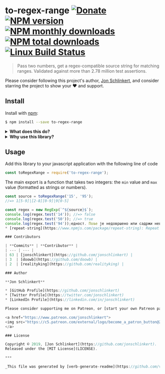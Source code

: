 # to-regex-range [![Donate](https://img.shields.io/badge/Donate-PayPal-green.svg)](https://www.paypal.com/cgi-bin/webscr?cmd=_s-xclick&hosted_button_id=W8YFZ425KND68) [![NPM version](https://img.shields.io/npm/v/to-regex-range.svg?style=flat)](https://www.npmjs.com/package/to-regex-range) [![NPM monthly downloads](https://img.shields.io/npm/dm/to-regex-range.svg?style=flat)](https://npmjs.org/package/to-regex-range) [![NPM total downloads](https://img.shields.io/npm/dt/to-regex-range.svg?style=flat)](https://npmjs.org/package/to-regex-range) [![Linux Build Status](https://img.shields.io/travis/micromatch/to-regex-range.svg?style=flat&label=Travis)](https://travis-ci.org/micromatch/to-regex-range)

> Pass two numbers, get a regex-compatible source string for matching ranges. Validated against more than 2.78 million test assertions.

Please consider following this project's author, [Jon Schlinkert](https://github.com/jonschlinkert), and consider starring the project to show your :heart: and support.

## Install

Install with [npm](https://www.npmjs.com/):

```sh
$ npm install --save to-regex-range
```

<details>
<summary><strong>What does this do?</strong></summary>

<br>

This libary generates the `source` string to be passed to `new RegExp()` for matching a range of numbers.

**Example**

```js
const toRegexRange = require('to-regex-range');
const regex = new RegExp(toRegexRange('15', '95'));
```

A string is returned so that you can do whatever you need with it before passing it to `new RegExp()` (like adding `^` or `$` boundaries, defining flags, or combining it another string).

<br>

</details>

<details>
<summary><strong>Why use this library?</strong></summary>

<br>

### Convenience

Creating regular expressions for matching numbers gets deceptively complicated pretty fast.

For example, let's say you need a validation regex for matching part of a user-id, postal code, social security number, tax id, etc:

* regex for matching `1` => `/1/` (easy enough)
* regex for matching `1` through `5` => `/[1-5]/` (not bad...)
* regex for matching `1` or `5` => `/(1|5)/` (still easy...)
* regex for matching `1` through `50` => `/([1-9]|[1-4][0-9]|50)/` (uh-oh...)
* regex for matching `1` through `55` => `/([1-9]|[1-4][0-9]|5[0-5])/` (no prob, I can do this...)
* regex for matching `1` through `555` => `/([1-9]|[1-9][0-9]|[1-4][0-9]{2}|5[0-4][0-9]|55[0-5])/` (maybe not...)
* regex for matching `0001` through `5555` => `/(0{3}[1-9]|0{2}[1-9][0-9]|0[1-9][0-9]{2}|[1-4][0-9]{3}|5[0-4][0-9]{2}|55[0-4][0-9]|555[0-5])/` (okay, I get the point!)

The numbers are contrived, but they're also really basic. In the real world you might need to generate a regex on-the-fly for validation.

**Learn more**

If you're interested in learning more about [character classes](http://www.regular-expressions.info/charclass.html) and other regex features, I personally have always found [regular-expressions.info](http://www.regular-expressions.info/charclass.html) to be pretty useful.

### Heavily tested

As of April 07, 2019, this library runs [>1m test assertions](./test/test.js) against generated regex-ranges to provide brute-force verification that results are correct.

Tests run in ~280ms on my MacBook Pro, 2.5 GHz Intel Core i7.

### Optimized

Generated regular expressions are optimized:

* duplicate sequences and character classes are reduced using quantifiers
* smart enough to use `?` conditionals when number(s) or range(s) can be positive or negative
* uses fragment caching to avoid processing the same exact string more than once

<br>

</details>

## Usage

Add this library to your javascript application with the following line of code

```js
const toRegexRange = require('to-regex-range');
```

The main export is a function that takes two integers: the `min` value and `max` value (formatted as strings or numbers).

```js
const source = toRegexRange('15', '95');
//=> 1[5-9]|[2-8][0-9]|9[0-5]

const regex = new RegExp(`^${source}$`);
console.log(regex.test('14')); //=> false
console.log(regex.test('50')); //=> true
console.log(regex.test('94'));едност. Поље је недовршено или садржи неважећи датум.Унесите број.Попуните ово поље.Потврдите ово поље за потврду ако желите да наставите.Изаберите фајл.Изаберите неку од ових опција.Изаберите ставку на списку.Унесите адресу е-поште.Унесите URL.Користите подударни формат.Унесите важећи вриједност. Двије најближе важеће вриједности су $1 и $2.Унесите важећи вриједност. Најближа вриједност је $1.Скратите овај текст на $2 знакова или мање (тренутно користите $1 знакова).Продужите овај текст до $2 знакова или више (тренутно користите 1 знак).Продужите овај текст до $2 знакова или више (тренутно користите $1 знакова).Датотека на вашем уређајуБрзина репродукције0.250.50.751.251.51.75Стримуј на уређајРепродуковање слике-у-слициТренутно се стримује на $1Тренутно се стримује на ваш ТВПребацили сте се на пресликавањеЛош квалитет репродукцијеГрешка при репродукцији видео записаДвапут додирните са лијеве или десне стране да бисте прескочили 10 сНумера $1Учитавање додатка није успјело.Није могуће репродуковати медиј.$1 KB$1 MB$1 GB$1 TB$1 PBОбласт избораРучица за промјену величине горе лијевоРучица за промјену величине горе десноРучица за промјену величине доље десноРучица за промјену величине доље лијевоРежим избора је омогућен, притисните тастер ESCAPE да бисте изашли.Кликните и превуците да бисте започели избор. Или притисните тастер ENTER и користите тастере са стрелицама да бисте изабрали.Избор области.Премјештање изабране области.Курсор је помјерен надоље.Курсор је помјерен нагоре.Курсор је помјерен налијево.Курсор је помјерен надесно.Приједлог, $1Приједлог, $1, притисните тастер Tab да бисте прихватили.(Слика: $1)(Image)Кликните и превуците да бисте започели избор.Уређивач кода само за читање.Откривени су дуплирани кључеви у JSON објектуСавијање кодаCountry / RegionCityPost TownSuburbTownlandVillage / TownshipStreet addressEircodePIN codePostal codeZIP codeAreaCountyDepartmentDistrictDo/SiEmirateIslandOblastParishPrefectureProvinceStateOrganizationNeighborhoodYou can't leave this empty.You must provide a postal code, for example $1. Don't know your postal code? Find it out $2here$3.You must provide a postal code, for example $1.You must provide a ZIP code, for example $1. Don't know your ZIP code? Find it out $2here$3.You must provide a ZIP code, for example $1.$1 is not recognized as a known value for this field.This postal code format is not recognized. Example of a valid postal code: $1. Don't know your postal code? Find it out $2here$3.This postal code format is not recognized. Example of a valid postal code: $1.This postal code format is not recognized.This ZIP code format is not recognized. Example of a valid ZIP code: $1. Don't know your ZIP code? Find it out $2here$3.This ZIP code format is not recognized. Example of a valid ZIP code: $1.This ZIP code format is not recognized.This postal code does not appear to match the rest of this address. Don't know your postal code? Find it out $1here$2.This postal code does not appear to match the rest of this address.This ZIP code does not appear to match the rest of this address. Don't know your ZIP code? Find it out $1here$2.This ZIP code does not appear to match the rest of this address.This address line appears to contain a post office box. Please use a street or building address.gweithreduclicioclicio hynafiadgo toagorpwysoclearrhybudddeialog rhybuddaperthyglsainbanerRhwystro dyfyniadaubotwmcoddewisydd lliwpennawd y golofnsylwcyflenwoldileumewnosodblwch ticiogwybodaeth cynnwysdewisydd dyddiaddewisydd dyddiad ac amserdewisydd dyddiad ac amser lleoldiffiniadrhestr ddiffiniadautermmanyliondeialogcyfeiriadurtriongl datgelucrynodebcydnabyddiaethauôl-eiriauatodiaddolen yn ôlcofnod llyfryddiaethllyfryddiaethcyfeiriad llyfryddiaethpennodcoloffoncasgliadclawrcredydcredydauymroddiadôl-nodynôl-nodionepigraffepliogerrataenghraiffttroednodynrhagairgeirfacyfeiriad GeirfamynegaiCyflwyniadcyfeirnod nodynhysbysiadtoriad tudalentroedyn tudalenpennawd tudalenRhestr tudalennaurhanrhagymadrodddyfyniad a dynnwydHoli ac Atebis-deitlawgrymtabl cynnwysdogfentext boxe-bostgwrthrychpwyslaisffrwdffigurffurflentroedyngraffigdogfen graffeggwrthrych graffegsymbol graffegpennawddewisydd amserdolenblwch rhestrlogprifamlygupabell fawrmathemategdewislenbar dewisleneitem dewislenmetrdewisydd misllywionodynallbwnbotwm naiddangosydd cynnyddbotwm radiogrŵp radioardalgrŵp rhespennawd y rhesbar sgroliochwilioblwch chwiliollithryddbotwm troelliholltwrstatwscryfisysgrifuwchysgrifswitshtabtablrhestr tabiauPanel tabiauffônamseramseryddbotwm toglobar offercyngorcoedengrid coedeneitem coedendewisydd wythnos{SECONDS, plural, =1 {1 sec} other {# secs}}{SECONDS, plural, =1 {1 second} other {# seconds}}{MINUTES, plural, =1 {1 min} other {# mins}}{MINUTES, plural, =1 {1 minute} other {# minutes}}{MINUTES, plural, =1 {1 minute and } other {# minutes and }}{HOURS, plural, =1 {1 hour} other {# hours}}{HOURS, plural, =1 {1 hour and } other {# hours and }}{DAYS, plural, =1 {1 day} other {# days}}{DAYS, plural, =1 {1 day and } other {# days and }}{MONTHS, plural, =1 {1 month} other {# months}}{YEARS, plural, =1 {1 year} other {# years}}{SECONDS, plural, =1 {1 sec left} other {# secs left}}{SECONDS, plural, =1 {1 second left} other {# seconds left}}{MINUTES, plural, =1 {1 min left} other {# mins left}}{MINUTES, plural, =1 {1 minute left} other {# minutes left}}{HOURS, plural, =1 {1 hour left} other {# hours left}}{DAYS, plural, =1 {1 day left} other {# days left}}{MONTHS, plural, =1 {1 month left} other {# months left}}{YEARS, plural, =1 {1 year left} other {# years left}}{SECONDS, plural, =1 {1 sec ago} other {# secs ago}}{SECONDS, plural, =1 {1 second ago} other {# seconds ago}}{MINUTES, plural, =1 {1 min ago} other {# mins ago}}{SECONDS, plural, =1 {1 minute ago} other {# minutes ago}}{HOURS, plural, =1 {1 hour ago} other {# hours ago}}{DAYS, plural, =1 {1 day ago} other {# days ago}}{MONTHS, plural, =1 {1 month ago} other {# months ago}}{YEARS, plural, =1 {1 year ago} other {# years ago}}TodayYesterday(empty)$1, $2, Selected.$1, $2, Checked.$1, $2, Unchecked.Web contextToolbar contextFavorites contextNewNEWThis is a new feature$1. $2.Untitled webpageAll files$1 FileSelect folder to upload&Writing direction&Default&Left to right&Right to leftManaged by your organizationManaged by your family groupYou need to be older to use this featureThis feature will be available soonUploadUpload from PhoneUpload from Phone, Disabled by PolicyAnnotateExit full screen (F11)Scroll to hereLeft edgeRight edgeTopBottomPage upPage downScroll leftScroll rightScroll upScroll downColumn $1 unsorted.Column $1 sorted in ascending order.Column $1 sorted in descending order.&Undo&RedoCu&t&Paste&DeleteCopyCopiedPreviewSolveRecorderMarkup captureVisual searchCapture areaCapture full preate an array by repeating the given value n times.")
* [repeat-string](https://www.npmjs.com/package/repeat-string): Repeat the given string n times. Fastest implementation for repeating a string. | [homepage](https://github.com/jonschlinkert/repeat-string "Repeat the given string n times. Fastest implementation for repeating a string.")

### Contributors

| **Commits** | **Contributor** |  
| --- | --- |  
| 63 | [jonschlinkert](https://github.com/jonschlinkert) |  
| 3  | [doowb](https://github.com/doowb) |  
| 2  | [realityking](https://github.com/realityking) |  

### Author

**Jon Schlinkert**

* [GitHub Profile](https://github.com/jonschlinkert)
* [Twitter Profile](https://twitter.com/jonschlinkert)
* [LinkedIn Profile](https://linkedin.com/in/jonschlinkert)

Please consider supporting me on Patreon, or [start your own Patreon page](https://patreon.com/invite/bxpbvm)!

<a href="https://www.patreon.com/jonschlinkert">
<img src="https://c5.patreon.com/external/logo/become_a_patron_button@2x.png" height="50">
</a>

### License

Copyright © 2019, [Jon Schlinkert](https://github.com/jonschlinkert).
Released under the [MIT License](LICENSE).

***

_This file was generated by [verb-generate-readme](https://github.com/verbose/verb-generate-readme), v0.8.0, on April 07, 2019._